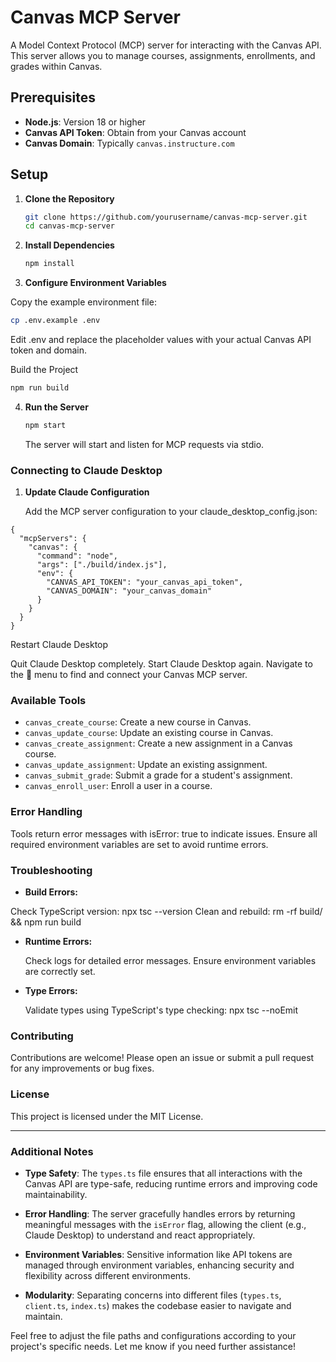 
# Canvas MCP Server

A Model Context Protocol (MCP) server for interacting with the Canvas API. This server allows you to manage courses, assignments, enrollments, and grades within Canvas.

## Prerequisites

- **Node.js**: Version 18 or higher
- **Canvas API Token**: Obtain from your Canvas account
- **Canvas Domain**: Typically `canvas.instructure.com`

## Setup

1. **Clone the Repository**

   ```bash
   git clone https://github.com/yourusername/canvas-mcp-server.git
   cd canvas-mcp-server

2. **Install Dependencies**

   ```bash
   npm install
   ```

3. **Configure Environment Variables**

Copy the example environment file:

   ```bash
   cp .env.example .env
   ```

   Edit .env and replace the placeholder values with your actual Canvas API token and domain.

Build the Project

   ```bash
   npm run build
   ```

4. **Run the Server**

   ```bash
   npm start
   ```

   The server will start and listen for MCP requests via stdio.

### Connecting to Claude Desktop

1. **Update Claude Configuration**

   Add the MCP server configuration to your claude_desktop_config.json:

```
{
  "mcpServers": {
    "canvas": {
      "command": "node",
      "args": ["./build/index.js"],
      "env": {
        "CANVAS_API_TOKEN": "your_canvas_api_token",
        "CANVAS_DOMAIN": "your_canvas_domain"
      }
    }
  }
}
```
Restart Claude Desktop

   Quit Claude Desktop completely.
   Start Claude Desktop again.
   Navigate to the 🔌 menu to find and connect your Canvas MCP server.

### Available Tools

- `canvas_create_course`: Create a new course in Canvas.
- `canvas_update_course`: Update an existing course in Canvas.
- `canvas_create_assignment`: Create a new assignment in a Canvas course.
- `canvas_update_assignment`: Update an existing assignment.
- `canvas_submit_grade`: Submit a grade for a student's assignment.
- `canvas_enroll_user`: Enroll a user in a course.

### Error Handling

Tools return error messages with isError: true to indicate issues.
Ensure all required environment variables are set to avoid runtime errors.

### Troubleshooting

- **Build Errors:**

Check TypeScript version: npx tsc --version
   Clean and rebuild: rm -rf build/ && npm run build

- **Runtime Errors:**

   Check logs for detailed error messages.
   Ensure environment variables are correctly set.

- **Type Errors:**

   Validate types using TypeScript's type checking: npx tsc --noEmit


### Contributing

Contributions are welcome! Please open an issue or submit a pull request for any improvements or bug fixes.

### License
This project is licensed under the MIT License.

---

### Additional Notes

- **Type Safety**: The `types.ts` file ensures that all interactions with the Canvas API are type-safe, reducing runtime errors and improving code maintainability.

- **Error Handling**: The server gracefully handles errors by returning meaningful messages with the `isError` flag, allowing the client (e.g., Claude Desktop) to understand and react appropriately.

- **Environment Variables**: Sensitive information like API tokens are managed through environment variables, enhancing security and flexibility across different environments.

- **Modularity**: Separating concerns into different files (`types.ts`, `client.ts`, `index.ts`) makes the codebase easier to navigate and maintain.

Feel free to adjust the file paths and configurations according to your project's specific needs. Let me know if you need further assistance!